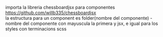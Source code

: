 importa la libreria chessboardjsx para componentes https://github.com/willb335/chessboardjsx \
la estructura para un component es
folder(nombre del componente) - nombre del componente con mayuscula la primera y jsx, e igual para los styles con terminacions scss